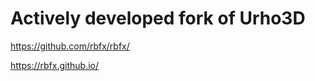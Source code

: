 Actively developed fork of Urho3D
=================================

https://github.com/rbfx/rbfx/

https://rbfx.github.io/
